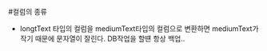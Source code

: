 #컬럼의 종류

 - longtText 타입의 컬럼을 mediumText타입의 컬럼으로 변환하면 mediumText가 작기 때문에 문자열이 잘린다. DB작업을 할떈 항상 백업.. 
